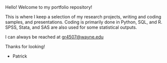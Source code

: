 Hello! Welcome to my portfolio repository!

This is where I keep a selection of my research projects, writing and coding samples, and presentations.
Coding is primarily done in Python, SQL, and R. SPSS, Stata, and SAS are also used for some statistical outputs.

I can always be reached at gr4507@wayne.edu

Thanks for looking!

- Patrick
